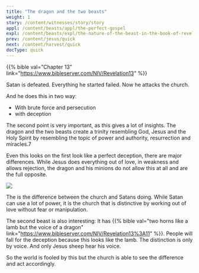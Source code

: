 ```yaml
---
title: "The dragon and the two beasts"
weight: 1
story: /content/witnesses/story/story
appl: /content/beasts/appl/the-perfect-gospel
expl: /content/beasts/expl/the-nature-of-the-beast-in-the-book-of-revelation
prev: /content/jesus/quick
next: /content/harvest/quick
docType: quick
---
```


{{% bible val="Chapter 13" link="https://www.bibleserver.com/NIV/Revelation13" %}}

Satan is defeated. Everything he started failed. Now he attacks the church.

And he does this in two way:
- With brute force and persecution
- with deception

The second point is very important, as this gives a lot of insights. The dragon and the two beasts create a trinity resembling God, Jesus and the Holy Spirit by resembling the topic of power and authority, resurrection and miracles.7

Even this looks on the first look like a perfect deception, there are major differences. While Jesus does everything out of love, in weakness and allows rejection, the dragon and his minions do not allow this at all and are the full opposite.

![](/images/trinity_en.jpg)

The is the difference between the church and Satans doing. While Satan can use a lot of power, it is the church that is distinctive by working out of love without fear or manipulation. 

The second beast is also interesting: It has {{% bible val="two horns like a lamb but the voice of a dragon" link="https://www.bibleserver.com/NIV/Revelation13%3A11" %}}. People will fall for the deception because this looks like the lamb. The distinction is only by voice. And only Jesus sheep hear his voice.

So the world is fooled by this but the church is able to see the difference and act accordingly.